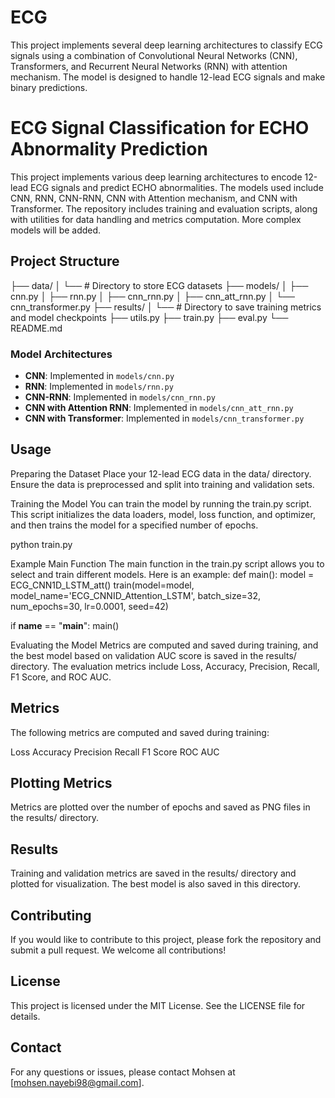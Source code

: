 # ECG
This project implements several deep learning architectures to classify ECG signals using a combination of Convolutional Neural Networks (CNN), Transformers, and Recurrent Neural Networks (RNN) with attention mechanism. The model is designed to handle 12-lead ECG signals and make binary predictions.


# ECG Signal Classification for ECHO Abnormality Prediction

This project implements various deep learning architectures to encode 12-lead ECG signals and predict ECHO abnormalities. The models used include CNN, RNN, CNN-RNN, CNN with Attention mechanism, and CNN with Transformer. The repository includes training and evaluation scripts, along with utilities for data handling and metrics computation. More complex models will be added. 

## Project Structure

├── data/
│ └── # Directory to store ECG datasets
├── models/
│ ├── cnn.py
│ ├── rnn.py
│ ├── cnn_rnn.py
│ ├── cnn_att_rnn.py
│ └── cnn_transformer.py
├── results/
│ └── # Directory to save training metrics and model checkpoints
├── utils.py
├── train.py
├── eval.py
└── README.md

### Model Architectures

- **CNN**: Implemented in `models/cnn.py`
- **RNN**: Implemented in `models/rnn.py`
- **CNN-RNN**: Implemented in `models/cnn_rnn.py`
- **CNN with Attention RNN**: Implemented in `models/cnn_att_rnn.py`
- **CNN with Transformer**: Implemented in `models/cnn_transformer.py`



## Usage
Preparing the Dataset
Place your 12-lead ECG data in the data/ directory. Ensure the data is preprocessed and split into training and validation sets.

Training the Model
You can train the model by running the train.py script. This script initializes the data loaders, model, loss function, and optimizer, and then trains the model for a specified number of epochs.

python train.py

Example Main Function
The main function in the train.py script allows you to select and train different models. Here is an example:
def main():
    model = ECG_CNN1D_LSTM_att()
    train(model=model, model_name='ECG_CNNID_Attention_LSTM', batch_size=32, num_epochs=30, lr=0.0001, seed=42)

if __name__ == "__main__":
    main()


Evaluating the Model
Metrics are computed and saved during training, and the best model based on validation AUC score is saved in the results/ directory. The evaluation metrics include Loss, Accuracy, Precision, Recall, F1 Score, and ROC AUC.


## Metrics
The following metrics are computed and saved during training:

Loss
Accuracy
Precision
Recall
F1 Score
ROC AUC


## Plotting Metrics
Metrics are plotted over the number of epochs and saved as PNG files in the results/ directory.

## Results
Training and validation metrics are saved in the results/ directory and plotted for visualization. The best model is also saved in this directory.



## Contributing
If you would like to contribute to this project, please fork the repository and submit a pull request. We welcome all contributions!

## License
This project is licensed under the MIT License. See the LICENSE file for details.


## Contact
For any questions or issues, please contact Mohsen at [mohsen.nayebi98@gmail.com].



